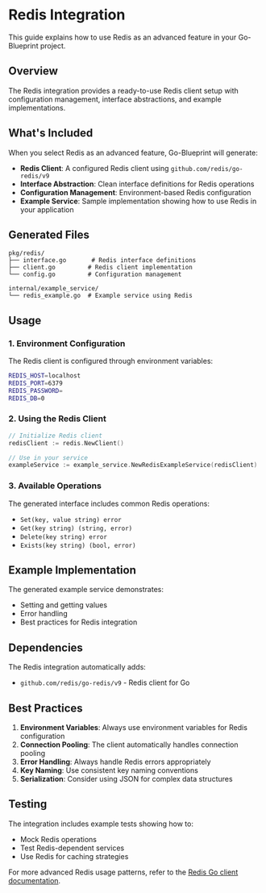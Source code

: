 # Redis Integration

This guide explains how to use Redis as an advanced feature in your Go-Blueprint project.

## Overview

The Redis integration provides a ready-to-use Redis client setup with configuration management, interface abstractions, and example implementations.

## What's Included

When you select Redis as an advanced feature, Go-Blueprint will generate:

- **Redis Client**: A configured Redis client using `github.com/redis/go-redis/v9`
- **Interface Abstraction**: Clean interface definitions for Redis operations
- **Configuration Management**: Environment-based Redis configuration
- **Example Service**: Sample implementation showing how to use Redis in your application

## Generated Files

```
pkg/redis/
├── interface.go       # Redis interface definitions
├── client.go         # Redis client implementation
└── config.go         # Configuration management

internal/example_service/
└── redis_example.go  # Example service using Redis
```

## Usage

### 1. Environment Configuration

The Redis client is configured through environment variables:

```bash
REDIS_HOST=localhost
REDIS_PORT=6379
REDIS_PASSWORD=
REDIS_DB=0
```

### 2. Using the Redis Client

```go
// Initialize Redis client
redisClient := redis.NewClient()

// Use in your service
exampleService := example_service.NewRedisExampleService(redisClient)
```

### 3. Available Operations

The generated interface includes common Redis operations:

- `Set(key, value string) error`
- `Get(key string) (string, error)`
- `Delete(key string) error`
- `Exists(key string) (bool, error)`

## Example Implementation

The generated example service demonstrates:

- Setting and getting values
- Error handling
- Best practices for Redis integration

## Dependencies

The Redis integration automatically adds:

- `github.com/redis/go-redis/v9` - Redis client for Go

## Best Practices

1. **Environment Variables**: Always use environment variables for Redis configuration
2. **Connection Pooling**: The client automatically handles connection pooling
3. **Error Handling**: Always handle Redis errors appropriately
4. **Key Naming**: Use consistent key naming conventions
5. **Serialization**: Consider using JSON for complex data structures

## Testing

The integration includes example tests showing how to:

- Mock Redis operations
- Test Redis-dependent services
- Use Redis for caching strategies

For more advanced Redis usage patterns, refer to the [Redis Go client documentation](https://github.com/redis/go-redis).
